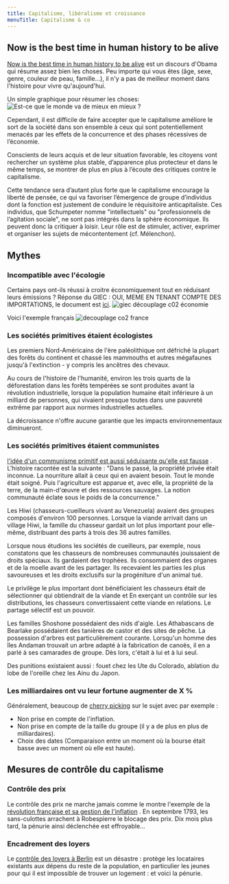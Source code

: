 ```yaml
---
title: Capitalisme, libéralisme et croissance
menuTitle: Capitalisme & co
---
```


## Now is the best time in human history to be alive

[Now is the best time in human history to be alive](https://www.youtube.com/watch?v=nK7AbxTGDSU) est un discours d'Obama
qui résume assez bien les choses. Peu importe qui vous êtes (âge, sexe, genre, couleur de peau, famille...), il n'y a
pas de meilleur moment dans l'histoire pour vivre qu'aujourd'hui.

Un simple graphique pour résumer les choses:
![Est-ce que le monde va de mieux en mieux ?](Two-centuries-World-as-100-people.png)

Cependant, il est difficile de faire accepter que le capitalisme améliore le sort de la société dans son ensemble à ceux
qui sont potentiellement menacés par les effets de la concurrence et des phases récessives de l’économie.

Conscients de leurs acquis et de leur situation favorable, les citoyens vont rechercher un système plus stable,
d’apparence plus protecteur et dans le même temps, se montrer de plus en plus à l’écoute des critiques contre le
capitalisme.

Cette tendance sera d’autant plus forte que le capitalisme encourage la liberté de pensée, ce qui va favoriser
l’émergence de groupe d’individus dont la fonction est justement de conduire le réquisitoire anticapitaliste. Ces
individus, que Schumpeter nomme "intellectuels" ou "professionnels de l’agitation sociale", ne sont pas intégrés dans la
sphère économique. Ils peuvent donc la critiquer à loisir. Leur rôle est de stimuler, activer, exprimer et organiser les
sujets de mécontentement (cf. Mélenchon).

## Mythes

### Incompatible avec l'écologie

Certains pays ont-ils réussi à croitre économiquement tout en réduisant leurs émissions ?
Réponse du GIEC : OUI, MEME EN TENANT COMPTE DES IMPORTATIONS, le document
est [ici](https://report.ipcc.ch/ar6wg3/pdf/IPCC_AR6_WGIII_FAQ_Chapter_02.pdf).
![giec découplage c02 économie](decouplage_co2.jpeg)

Voici l'exemple français
![decouplage co2 france](decouplage_france.jpeg)

### Les sociétés primitives étaient écologistes

Les premiers Nord-Américains de l'ère paléolithique ont défriché la plupart des forêts du continent et chassé les
mammouths et autres mégafaunes jusqu'à l'extinction - y compris les ancêtres des chevaux.

Au cours de l'histoire de l'humanité, environ les trois quarts de la déforestation dans les forêts tempérées se sont
produites avant la révolution industrielle, lorsque la population humaine était inférieure à un milliard de personnes,
qui vivaient presque toutes dans une pauvreté extrême par rapport aux normes industrielles actuelles.

La décroissance n'offre aucune garantie que les impacts environnementaux diminueront.

### Les sociétés primitives étaient communistes

[l'idée d'un communisme primitif est aussi séduisante qu'elle est fausse](https://aeon.co/essays/the-idea-of-primitive-communism-is-as-seductive-as-it-is-wrong)
. L'histoire racontée est la suivante : "Dans le passé, la propriété privée était inconnue. La nourriture allait à ceux
qui en avaient besoin. Tout le monde était soigné. Puis l'agriculture est apparue et, avec elle, la propriété de la
terre, de la main-d'œuvre et des ressources sauvages. La notion communauté éclate sous le poids de la concurrence."

Les Hiwi (chasseurs-cueilleurs vivant au Venezuela) avaient des groupes composés d'environ 100 personnes. Lorsque la
viande arrivait dans un village Hiwi, la famille du chasseur gardait un lot plus important pour elle-même, distribuant
des parts à trois des 36 autres familles.

Lorsque nous étudions les sociétés de cueilleurs, par exemple, nous constatons que les chasseurs de nombreuses
communautés jouissaient de droits spéciaux. Ils gardaient des trophées. Ils consommaient des organes et de la moelle
avant de les partager. Ils recevaient les parties les plus savoureuses et les droits exclusifs sur la progéniture d'un
animal tué.

Le privilège le plus important dont bénéficiaient les chasseurs était de sélectionner qui obtiendrait de la viande et En
exerçant un contrôle sur les distributions, les chasseurs convertissaient cette viande en relations. Le partage sélectif
est un pouvoir.

Les familles Shoshone possédaient des nids d'aigle. Les Athabascans de Bearlake possédaient des tanières de castor et
des sites de pêche. La possession d'arbres est particulièrement courante. Lorsqu'un homme des îles Andaman trouvait un
arbre adapté à la fabrication de canoës, il en a parlé à ses camarades de groupe. Dès lors, c'était à lui et à lui seul.

Des punitions existaient aussi : fouet chez les Ute du Colorado, ablation du lobe de l'oreille chez les Ainu du Japon.

### Les milliardaires ont vu leur fortune augmenter de X %

Généralement, beaucoup de [cherry picking](https://twitter.com/ordrespontane/status/1353688204600352768) sur le sujet
avec par exemple :

- Non prise en compte de l'inflation.
- Non prise en compte de la taille du groupe (il y a de plus en plus de milliardaires).
- Choix des dates (Comparaison entre un moment où la bourse était basse avec un moment où elle est haute).

## Mesures de contrôle du capitalisme

### Contrôle des prix

Le contrôle des prix ne marche jamais comme le montre l'exemple de
la [révolution française et sa gestion de l'inflation](https://www.lesechos.fr/economie-france/budget-fiscalite/1789-la-fabuleuse-inflation-des-assignats-1778629#xtor=CS1-26)
. En septembre 1793, les sans-culottes arrachent à Robespierre le blocage des prix. Dix mois plus tard, la pénurie ainsi
déclenchée est effroyable...

### Encadrement des loyers

Le [contrôle des loyers à Berlin](https://www.bloomberg.com/opinion/articles/2021-03-02/berlin-s-rent-controls-are-proving-to-be-the-disaster-we-feared)
est un désastre : protège les locataires existants aux dépens du reste de la population, en particulier les jeunes pour
qui il est impossible de trouver un logement : et voici la pénurie.

